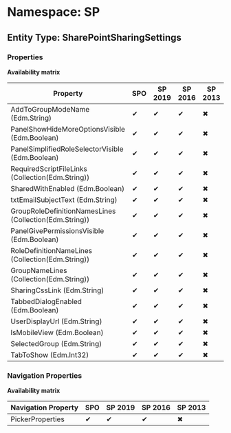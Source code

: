 # Namespace: SP
## Entity Type: SharePointSharingSettings

### Properties

**Availability matrix**

Property | SPO | SP 2019 | SP 2016 | SP 2013
----------|-----|---------|---------|--------
AddToGroupModeName (Edm.String) | ✔ | ✔ | ✔ | ✖
PanelShowHideMoreOptionsVisible (Edm.Boolean) | ✔ | ✔ | ✔ | ✖
PanelSimplifiedRoleSelectorVisible (Edm.Boolean) | ✔ | ✔ | ✔ | ✖
RequiredScriptFileLinks (Collection(Edm.String)) | ✔ | ✔ | ✔ | ✖
SharedWithEnabled (Edm.Boolean) | ✔ | ✔ | ✔ | ✖
txtEmailSubjectText (Edm.String) | ✔ | ✔ | ✔ | ✖
GroupRoleDefinitionNamesLines (Collection(Edm.String)) | ✔ | ✔ | ✔ | ✖
PanelGivePermissionsVisible (Edm.Boolean) | ✔ | ✔ | ✔ | ✖
RoleDefinitionNameLines (Collection(Edm.String)) | ✔ | ✔ | ✔ | ✖
GroupNameLines (Collection(Edm.String)) | ✔ | ✔ | ✔ | ✖
SharingCssLink (Edm.String) | ✔ | ✔ | ✔ | ✖
TabbedDialogEnabled (Edm.Boolean) | ✔ | ✔ | ✔ | ✖
UserDisplayUrl (Edm.String) | ✔ | ✔ | ✔ | ✖
IsMobileView (Edm.Boolean) | ✔ | ✔ | ✔ | ✖
SelectedGroup (Edm.String) | ✔ | ✔ | ✔ | ✖
TabToShow (Edm.Int32) | ✔ | ✔ | ✔ | ✖

### Navigation Properties

**Availability matrix**

Navigation Property | SPO | SP 2019 | SP 2016 | SP 2013
----------|-----|---------|---------|--------
PickerProperties | ✔ | ✔ | ✔ | ✖
